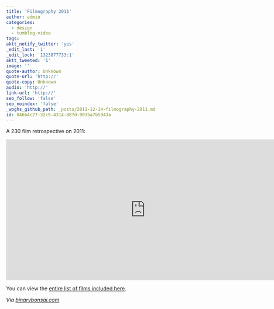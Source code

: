 ```yaml
---
title: 'Filmography 2011'
author: admin
categories:
  - design
  - tumblog-video
tags: 
aktt_notify_twitter: 'yes'
_edit_last: '1'
_edit_lock: '1323877733:1'
aktt_tweeted: '1'
image: ''
quote-author: Unknown
quote-url: 'http://'
quote-copy: Unknown
audio: 'http://'
link-url: 'http://'
seo_follow: 'false'
seo_noindex: 'false'
_wpghs_github_path: _posts/2011-12-14-filmography-2011.md
id: 046b4c27-32c9-4314-887d-903ba7b5943a
---
```

<p>A 230 film retrospective on 2011:</p>
<p><iframe width="759" height="386" src="http://www.youtube.com/embed/QgTsQW9tyHg?rel=0&amp;hd=1" frameborder="0" allowfullscreen></iframe></p>
<p>You can view the <a href="http://filmography2011.tumblr.com/post/13830190737/filmography-2011">entire list of films included here</a>.</p>
<p><em>Via <a href="http://binarybonsai.com/2011/12/14/filmography-2011/">binarybonsai.com</a></em></p>
